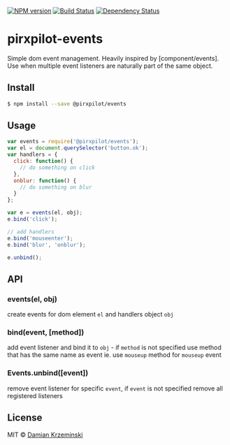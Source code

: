 [![NPM version][npm-image]][npm-url]
[![Build Status][travis-image]][travis-url]
[![Dependency Status][gemnasium-image]][gemnasium-url]

# pirxpilot-events

Simple dom event management. Heavily inspired by [component/events].
Use when multiple event listeners are naturally part of the same object.

## Install

```sh
$ npm install --save @pirxpilot/events
```

## Usage

```js
var events = require('@pirxpilot/events');
var el = document.querySelector('button.ok');
var handlers = {
  click: function() {
    // do something on click
  },
  onblur: function() {
    // do something on blur
  }
};

var e = events(el, obj);
e.bind('click');

// add handlers
e.bind('mouseenter');
e.bind('blur', 'onblur');

e.unbind();
```

## API

### events(el, obj)

create events for dom element `el` and handlers object `obj`

### bind(event, [method])

add event listener and bind it to `obj` - if `method` is not specified use method that has the same name as event ie. use `mouseup` method for `mouseup` event

### Events.unbind([event])

remove event listener for specific `event`, if `event` is not specified remove all registered listeners

## License

MIT © [Damian Krzeminski](https://pirxpilot.me)

[npm-image]: https://img.shields.io/npm/v/pirxpilot-events.svg
[npm-url]: https://npmjs.org/package/pirxpilot-events

[travis-url]: https://travis-ci.org/pirxpilot/pirxpilot-events
[travis-image]: https://img.shields.io/travis/pirxpilot/pirxpilot-events.svg

[gemnasium-image]: https://img.shields.io/gemnasium/pirxpilot/pirxpilot-events.svg
[gemnasium-url]: https://gemnasium.com/pirxpilot/pirxpilot-events
